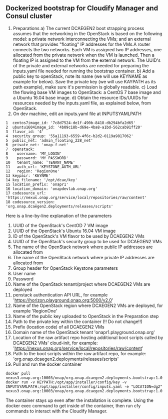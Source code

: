 ## Dockerized bootstrap for Cloudify Manager and Consul cluster
1. Preparations
a) The current DCAEGEN2 boot strapping process assumes that the networking in the OpenStack is based on the following model:
a private network interconnecting the VMs; and an external network that provides "floating" IP addresses for the VMs.A router connects the two networks.  Each VM is assigned two IP addresses, one allocated from the private network when the VM is launched.
Then a floating IP is assigned to the VM from the external network. The UUID's of the private and external networks are needed for preparing the inputs.yaml file needed for running the bootstrap container.
b) Add a public key to openStack, note its name (we will use KEYNAME as example for below).  Save the private key (we will use KAYPATH as its path example), make sure it's permission is globally readable.
c) Load the flowing base VM images to OpenStack:  a CentOS 7 base image and a Ubuntu 16.04 base image.
d) Obtain the resource IDs/UUIDs for resources needed by the inputs.yaml file, as explained below, from OpenStack.
2. On dev machine, edit an inputs.yaml file at INPUTSYAMLPATH
```
1  centos7image_id: '7c8d7524-de1f-490b-8418-db294bfa2d65'
2  ubuntu1604image_id: '4b09c18b-d69e-4ba8-a1bd-562cab91ff20'
3  flavor_id: '4'
4  security_group: '55a11193-6559-4f6c-b2d2-0119a9817062'
5  public_net: 'admin_floating_228_net'
6  private_net: 'onap-f-net'
7  openstack:
8    username: 'MY_LOGIN'
9    password: 'MY_PASSWORD'
10   tenant_name: 'TENANT_NAME'
11   auth_url: 'KEYSTONE_AUTH_URL'
12   region: 'RegionOne'
13 keypair: 'KEYNME'
14 key_filename: '/opt/dcae/key'
15 location_prefix: 'onapr1'
16 location_domain: 'onapdevlab.onap.org'
17 codesource_url: 'https://nexus.onap.org/service/local/repositories/raw/content'
18 codesource_version: 'org.onap.dcaegen2.deployments/releases/scripts'
```
Here is a line-by-line explanation of the parameters
1. UUID of the OpenStack's CentOD 7 VM image
2. UUID of the OpenStack's Ubuntu 16.04 VM image
3. ID of the OpenStack's VM flavor to be used by DCAEGEN2 VMs
4. UUID of the OpenStack's security group to be used for DCAEGEN2 VMs
5. The name of the OpenStack network where public IP addresses are allocated from
6. The name of the OpenStack network where private IP addresses are allocated from
7. Group header for OpenStack Keystone parameters
8. User name
9. Password
10. Name of the OpenStack tenant/project where DCAEGEN2 VMs are deployed
11. penstack authentication API URL, for example 'https://horizon.playground.onap.org:5000/v2.0'
12. Name of the OpenStack region where DCAEGEN2 VMs are deployed, for example 'RegionOne'
13. Name of the public key uploaded to OpenStack in the Preparation step
14. Path to the private key within the container (!! Do not change!!)
15. Prefix (location code) of all DCAEGEN2 VMs
16. Domain name of the OpenStack tenant 'onapr1.playground.onap.org'
17. Location of the raw artifact repo hosting additional boot scripts called by DCAEGEN2 VMs' cloud-init, for example: 
'https://nexus.onap.org/service/local/repositories/raw/content'
18. Path to the boot scripts within the raw artifact repo, for example: 'org.onap.dcaegen2.deployments/releases/scripts' 
3. Pull and run the docker container
```
docker pull nexus3.onap.org:10003/onap/org.onap.dcaegen2.deployments.bootstrap:1.0
docker run -v KEYPATH:/opt/app/installer/config/key -v INPUTSYAMLPATH:/opt/app/installer/config/inputs.yaml -e "LOCATION=dg2" nexus3.onap.org:10003/onap/org.onap.dcaegen2.deployments.bootstrap:1.0
```
The container stays up even after the installation is complete.  Using the docker exec command to get inside of the container, then run cfy commands to interact with the Cloudify Manager.